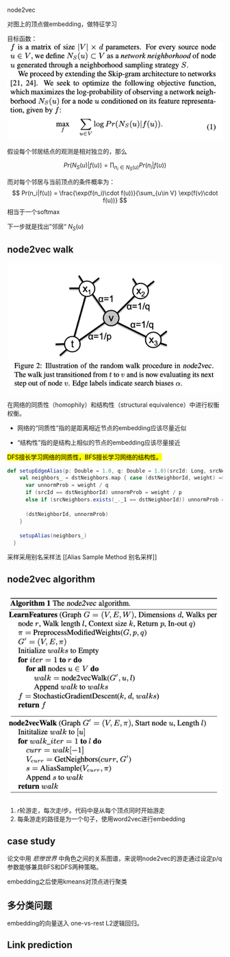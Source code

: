 node2vec

对图上的顶点做embedding，做特征学习

目标函数：
![](figures/node2vec_0.png)

假设每个邻居结点的观测是相对独立的，那么

$$
Pr(N_S(u)|f(u)) = \prod_{n_i \in N_S(u)} Pr(n_i|f(u))
$$

而对每个邻居与当前顶点的条件概率为：
$$
Pr(n_i|f(u)) = \frac{\exp(f(n_i)\cdot f(u))}{\sum_{u\in V} \exp(f(v)\cdot f(u))}
$$
相当于一个softmax

下一步就是找出”邻居“ $N_S(u)$

## node2vec walk
![](figures/node2vec_1.png)

在网络的同质性（homophily）和结构性（structural equivalence）中进行权衡权衡。

- 网络的“同质性”指的是距离相近节点的embedding应该尽量近似

- “结构性”指的是结构上相似的节点的embedding应该尽量接近

<mark> DFS擅长学习网络的同质性，BFS擅长学习网络的结构性。</mark>

```scala
def setupEdgeAlias(p: Double = 1.0, q: Double = 1.0)(srcId: Long, srcNeighbors: Array[(Long, Double)], dstNeighbors: Array[(Long, Double)]): (Array[Int], Array[Double]) = {
    val neighbors_ = dstNeighbors.map { case (dstNeighborId, weight) =>
      var unnormProb = weight / q
      if (srcId == dstNeighborId) unnormProb = weight / p
      else if (srcNeighbors.exists(_._1 == dstNeighborId)) unnormProb = weight

      (dstNeighborId, unnormProb)
    }

    setupAlias(neighbors_)
  }
```




采样采用别名采样法 [[Alias Sample Method 别名采样]]

## node2vec algorithm
![](figures/node2vec_2.png)
1. $r$轮游走，每次走$l$步。代码中是从每个顶点同时开始游走
2. 每条游走的路径是为一个句子，使用word2vec进行embedding


## case study
论文中用 *悲惨世界* 中角色之间的关系图谱，来说明node2vec的游走通过设定p/q参数能够兼具BFS和DFS两种策略。

embedding之后使用kmeans对顶点进行聚类


## 多分类问题
embedding的向量送入 one-vs-rest L2逻辑回归。


## Link prediction